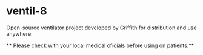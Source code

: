 # ventil-8

Open-source ventilator project developed by Griffith for distribution and use anywhere. 

** Please check with your local medical oficials before using on patients.**
